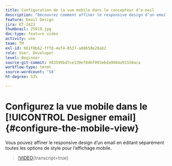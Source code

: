```yaml
---
title: Configuration de la vue mobile dans le concepteur d’e-mail
description: "Découvrez comment affiner le responsive design d’un email en modifiant séparément toutes les options de style pour l’affichage mobile."
feature: Email Design
jira: KT-2423
thumbnail: 25919.jpg
doc-type: feature video
activity: use
team: TM
exl-id: 6b1f8b62-fff0-4ef4-8537-a88658e28ab2
role: User, Developer
level: Beginner
source-git-commit: 943599bd7ce139ef846f093ebda9084a91550aca
workflow-type: tm+mt
source-wordcount: '58'
ht-degree: 53%

---
```


# Configurez la vue mobile dans le [!UICONTROL Designer email] {#configure-the-mobile-view}

Vous pouvez affiner le responsive design d’un email en éditant séparément toutes les options de style pour l’affichage mobile.

>[!VIDEO](https://video.tv.adobe.com/v/25919?learn=on){transcript=true}
